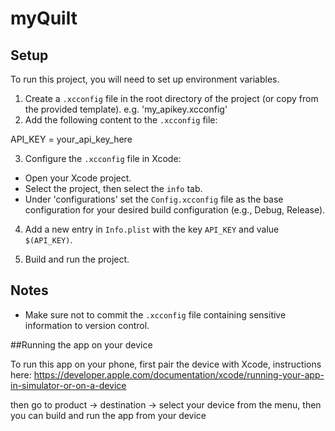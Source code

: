 # myQuilt

## Setup

To run this project, you will need to set up environment variables.

1. Create a `.xcconfig` file in the root directory of the project (or copy from the provided template).
     e.g. 'my_apikey.xcconfig'
3. Add the following content to the `.xcconfig` file:

  API_KEY = your_api_key_here


3. Configure the `.xcconfig` file in Xcode:
- Open your Xcode project.
- Select the project, then select the `info` tab.
- Under 'configurations' set the `Config.xcconfig` file as the base configuration for your desired build configuration (e.g., Debug, Release).

4. Add a new entry in `Info.plist` with the key `API_KEY` and value `$(API_KEY)`.

5. Build and run the project.

## Notes

- Make sure not to commit the `.xcconfig` file containing sensitive information to version control.


##Running the app on your device

To run this app on your phone, first pair the device with Xcode, instructions here:
https://developer.apple.com/documentation/xcode/running-your-app-in-simulator-or-on-a-device

then go to product -> destination -> select your device from the menu,
then you can build and run the app from your device

